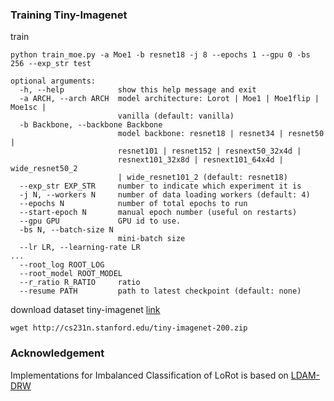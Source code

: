 ### Training Tiny-Imagenet


train
```
python train_moe.py -a Moe1 -b resnet18 -j 8 --epochs 1 --gpu 0 -bs 256 --exp_str test
```

```
optional arguments:
  -h, --help            show this help message and exit
  -a ARCH, --arch ARCH  model architecture: Lorot | Moe1 | Moe1flip | Moe1sc |
                        vanilla (default: vanilla)
  -b Backbone, --backbone Backbone
                        model backbone: resnet18 | resnet34 | resnet50 |
                        resnet101 | resnet152 | resnext50_32x4d |
                        resnext101_32x8d | resnext101_64x4d | wide_resnet50_2
                        | wide_resnet101_2 (default: resnet18)
  --exp_str EXP_STR     number to indicate which experiment it is
  -j N, --workers N     number of data loading workers (default: 4)
  --epochs N            number of total epochs to run
  --start-epoch N       manual epoch number (useful on restarts)
  --gpu GPU             GPU id to use.
  -bs N, --batch-size N
                        mini-batch size
  --lr LR, --learning-rate LR
...
  --root_log ROOT_LOG
  --root_model ROOT_MODEL
  --r_ratio R_RATIO     ratio
  --resume PATH         path to latest checkpoint (default: none)
```
download dataset tiny-imagenet [link](http://cs231n.stanford.edu/tiny-imagenet-200.zip)
```
wget http://cs231n.stanford.edu/tiny-imagenet-200.zip
```
### Acknowledgement

Implementations for Imbalanced Classification of LoRot is based on [LDAM-DRW](https://github.com/kaidic/LDAM-DRW)
